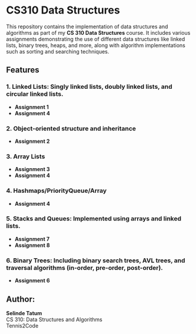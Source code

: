 # CS310 Data Structures

This repository contains the implementation of data structures and algorithms as part of my **CS 310 Data Structures** course. It includes various assignments demonstrating the use of different data structures like linked lists, binary trees, heaps, and more, along with algorithm implementations such as sorting and searching techniques.

## Features

### 1. **Linked Lists**: Singly linked lists, doubly linked lists, and circular linked lists.
- **Assignment 1**
- **Assignment 4**

### 2. **Object-oriented structure and inheritance**
- **Assignment 2**

### 3. **Array Lists**
- **Assignment 3**
- **Assignment 4**

### 4. **Hashmaps/PriorityQueue/Array**
- **Assignment 4**

### 5. **Stacks and Queues**: Implemented using arrays and linked lists.
- **Assignment 7**
- **Assignment 8**

### 6. **Binary Trees**: Including binary search trees, AVL trees, and traversal algorithms (in-order, pre-order, post-order).
- **Assignment 6**

## Author:
**Selinde Tatum**  
CS 310: Data Structures and Algorithms  
Tennis2Code
